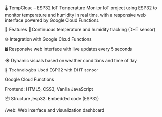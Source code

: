 🌡️ TempCloud – ESP32 IoT Temperature Monitor
IoT project using ESP32 to monitor temperature and humidity in real time, with a responsive web interface powered by Google Cloud Functions.

🔧 Features
📡 Continuous temperature and humidity tracking (DHT sensor)

🌐 Integration with Google Cloud Functions

🖥️ Responsive web interface with live updates every 5 seconds

☀️ Dynamic visuals based on weather conditions and time of day

🚀 Technologies Used
ESP32 with DHT sensor

Google Cloud Functions

Frontend: HTML5, CSS3, Vanilla JavaScript

📦 Structure
/esp32: Embedded code (ESP32)

/web: Web interface and visualization dashboard

